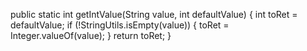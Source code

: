 public static int getIntValue(String value, int defaultValue) {
    int toRet = defaultValue;
    if (!StringUtils.isEmpty(value)) {
      toRet = Integer.valueOf(value);
    }
    return toRet;
  }
